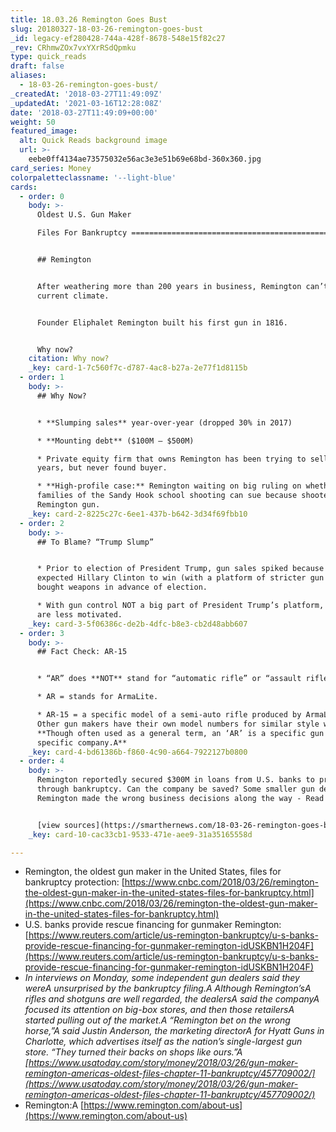 ```yaml
---
title: 18.03.26 Remington Goes Bust
slug: 20180327-18-03-26-remington-goes-bust
_id: legacy-ef280428-744a-428f-8678-548e15f82c27
_rev: CRhmwZOx7vxYXrRSdQpmku
type: quick_reads
draft: false
aliases:
  - 18-03-26-remington-goes-bust/
_createdAt: '2018-03-27T11:49:09Z'
_updatedAt: '2021-03-16T12:28:08Z'
date: '2018-03-27T11:49:09+00:00'
weight: 50
featured_image:
  alt: Quick Reads background image
  url: >-
    eebe0ff4134ae73575032e56ac3e3e51b69e68bd-360x360.jpg
card_series: Money
colorpaletteclassname: '--light-blue'
cards:
  - order: 0
    body: >-
      Oldest U.S. Gun Maker  

      Files For Bankruptcy ============================================


      ## Remington


      After weathering more than 200 years in business, Remington can’t survive
      current climate.


      Founder Eliphalet Remington built his first gun in 1816.


      Why now?
    citation: Why now?
    _key: card-1-7c560f7c-d787-4ac8-b27a-2e77f1d8115b
  - order: 1
    body: >-
      ## Why Now?


      * **Slumping sales** year-over-year (dropped 30% in 2017)

      * **Mounting debt** ($100M – $500M)

      * Private equity firm that owns Remington has been trying to sell it for
      years, but never found buyer.

      * **High-profile case:** Remington waiting on big ruling on whether victim
      families of the Sandy Hook school shooting can sue because shooter used a
      Remington gun.
    _key: card-2-8225c27c-6ee1-437b-b642-3d34f69fbb10
  - order: 2
    body: >-
      ## To Blame? “Trump Slump”


      * Prior to election of President Trump, gun sales spiked because those who
      expected Hillary Clinton to win (with a platform of stricter gun control)
      bought weapons in advance of election.

      * With gun control NOT a big part of President Trump’s platform, buyers
      are less motivated.
    _key: card-3-5f06386c-de2b-4dfc-b8e3-cb2d48abb607
  - order: 3
    body: >-
      ## Fact Check: AR-15


      * “AR” does **NOT** stand for “automatic rifle” or “assault rifle.”

      * AR = stands for ArmaLite.

      * AR-15 = a specific model of a semi-auto rifle produced by ArmaLite.
      Other gun makers have their own model numbers for similar style weapons.A
      **Though often used as a general term, an ‘AR’ is a specific gun by a
      specific company.A**
    _key: card-4-bd61386b-f860-4c90-a664-7922127b0800
  - order: 4
    body: >-
      Remington reportedly secured $300M in loans from U.S. banks to proceed
      through bankruptcy. Can the company be saved? Some smaller gun dealers say
      Remington made the wrong business decisions along the way - Read More:


      [view sources](https://smarthernews.com/18-03-26-remington-goes-bust/)
    _key: card-10-cac33cb1-9533-471e-aee9-31a35165558d

---
```

* Remington, the oldest gun maker in the United States, files for bankruptcy protection: [https://www.cnbc.com/2018/03/26/remington-the-oldest-gun-maker-in-the-united-states-files-for-bankruptcy.html](https://www.cnbc.com/2018/03/26/remington-the-oldest-gun-maker-in-the-united-states-files-for-bankruptcy.html)
* U.S. banks provide rescue financing for gunmaker Remington: [https://www.reuters.com/article/us-remington-bankruptcy/u-s-banks-provide-rescue-financing-for-gunmaker-remington-idUSKBN1H204F](https://www.reuters.com/article/us-remington-bankruptcy/u-s-banks-provide-rescue-financing-for-gunmaker-remington-idUSKBN1H204F)
* _In interviews on Monday, some independent gun dealers said they wereA unsurprised by the bankruptcy filing.A Although Remington’sA rifles and shotguns are well regarded, the dealersA said the companyA focused its attention on big-box stores, and then those retailersA started pulling out of the market.A_ _“Remington bet on the wrong horse,”A said Justin Anderson, the marketing directorA for Hyatt Guns in Charlotte, which advertises itself as the nation’s single-largest gun store. “They turned their backs on shops like ours.”A [https://www.usatoday.com/story/money/2018/03/26/gun-maker-remington-americas-oldest-files-chapter-11-bankruptcy/457709002/](https://www.usatoday.com/story/money/2018/03/26/gun-maker-remington-americas-oldest-files-chapter-11-bankruptcy/457709002/)_
* Remington:A [https://www.remington.com/about-us](https://www.remington.com/about-us)